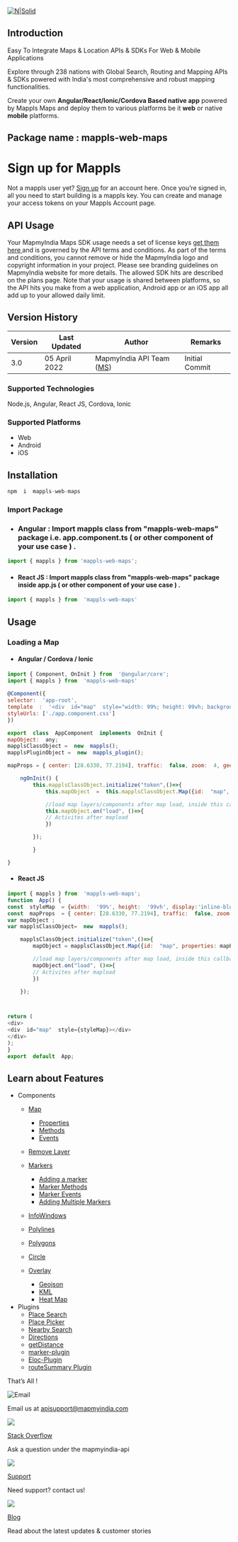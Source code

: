 

[![N|Solid](https://about.mappls.com/images/mappls-b-logo.svg)](https://www.mapmyindia.com/api/)


## Introduction

  

Easy To Integrate Maps & Location APIs & SDKs For Web & Mobile Applications

  
  

Explore through 238 nations with Global Search, Routing and Mapping APIs & SDKs powered with India's most comprehensive and robust mapping functionalities.

  

Create your own **Angular/React/Ionic/Cordova Based native app** powered by Mappls Maps and deploy them to various platforms be it **web** or native **mobile** platforms.

  

## **Package name** : mappls-web-maps

  

# Sign up for Mappls

  

Not a mappls user yet? [Sign up](https://apis.mappls.com/console/) for an account here. Once you’re signed in, all you need to start building is a mappls key. You can create and manage your access tokens on your Mappls Account page.

  

## API Usage

Your MapmyIndia Maps SDK usage needs a set of license keys [get them here ](https://apis.mappls.com/console/) and is governed by the API terms and conditions. As part of the terms and conditions, you cannot remove or hide the MapmyIndia logo and copyright information in your project. Please see branding guidelines on MapmyIndia website for more details. The allowed SDK hits are described on the plans page. Note that your usage is shared between platforms, so the API hits you make from a web application, Android app or an iOS app all add up to your allowed daily limit.

## Version History

  


| Version | Last Updated | Author | Remarks |
| ---- | ---- | ---- | ---- |
| 3.0 | 05 April 2022 | MapmyIndia API Team ([MS](https://github.com/mamtasharma117)) | Initial Commit |

  

###   Supported Technologies

Node.js, Angular, React JS, Cordova, Ionic

  
### Supported Platforms

- Web
- Android
- iOS

  

## Installation

```js
npm  i  mappls-web-maps
```

### Import Package

- ### Angular : Import mappls class from "mappls-web-maps" package i.e. app.component.ts ( or other component of your use case ) .

```js
import { mappls } from 'mappls-web-maps';
```

-  #### React JS : Import mappls class from "mappls-web-maps" package inside app.js ( or other component of your use case ) .

```js
import { mappls } from  'mappls-web-maps'
```
 

## Usage

### Loading a Map
  

-  #### Angular / Cordova / Ionic

```js
import { Component, OnInit } from  '@angular/core';
import { mappls } from  'mappls-web-maps'
  
@Component({
selector:  'app-root',
template  :  '<div  id="map"  style="width: 99%; height: 99vh; background-color: white;"></div>',
styleUrls: ['./app.component.css']
})

export  class  AppComponent  implements  OnInit {
mapObject:  any;
mapplsClassObject =  new  mappls();
mapplsPluginObject =  new  mappls_plugin();

mapProps = { center: [28.6330, 77.2194], traffic:  false, zoom:  4, geolocation:  false, clickableIcons:  false }

    ngOnInit() {
        this.mapplsClassObject.initialize("token",()=>{
            this.mapObject  =  this.mapplsClassObject.Map({id:  "map", properties:  this.mapProps});

            //load map layers/components after map load, inside this callback (Recommended)
            this.mapObject.on("load", ()=>{
            // Activites after mapload
            })

        });

        }

}
```

 -  #### React JS

```js
import { mappls } from  'mappls-web-maps';
function  App() {
const  styleMap  = {width:  '99%', height:  '99vh', display:'inline-block'}
const  mapProps  = { center: [28.6330, 77.2194], traffic:  false, zoom:  4, geolocation:  false, clickableIcons:  false }
var mapObject ;
var mapplsClassObject=  new  mappls();

    mapplsClassObject.initialize("token",()=>{
        mapObject = mapplsClassObject.Map({id:  "map", properties: mapProps});

        //load map layers/components after map load, inside this callback (Recommended)
        mapObject.on("load", ()=>{
        // Activites after mapload
        })

    });



return (
<div>
<div  id="map"  style={styleMap}></div>
</div>
);
}
export  default  App;
```

  ## Learn about Features

 - Components
 	- [Map](https://github.com/mappls-api/mappls-web-maps/blob/main/components/map.md)
		 - [Properties ](https://github.com/mappls-api/mappls-web-maps/blob/main/components/map.md#1-properties)
		 - [Methods](https://github.com/mappls-api/mappls-web-maps/blob/main/components/map.md#2-map-methods)
		 - [Events](https://github.com/mappls-api/mappls-web-maps/blob/main/components/map.md#3--map-events----listening-to-map-events)
		 
	 - [Remove Layer]()
	 - [Markers](https://github.com/mappls-api/mappls-web-maps/blob/main/components/markers.md)
		 - [Adding a marker](https://github.com/mappls-api/mappls-web-maps/blob/main/components/markers.md#1--adding-a-marker)
		 - [Marker Methods](https://github.com/mappls-api/mappls-web-maps/blob/main/components/markers.md#2-marker-methods)
		 - [Marker Events](https://github.com/mappls-api/mappls-web-maps/blob/main/components/markers.md#3-marker-events)
		 - [Adding Multiple Markers](https://github.com/mappls-api/mappls-web-maps/blob/main/components/markers.md#iv-adding-multiple-markers)
	 - [InfoWindows](https://github.com/mappls-api/mappls-web-maps/blob/main/components/infowindow.md)
	 - [Polylines](https://github.com/mappls-api/mappls-web-maps/blob/main/components/polyline.md)
	 - [Polygons](https://github.com/mappls-api/mappls-web-maps/blob/main/components/polygons.md)
	 - [Circle](https://github.com/mappls-api/mappls-web-maps/blob/main/components/circle.md)
	 - [Overlay](https://github.com/mappls-api/mappls-web-maps/blob/main/components/polyline.md)
		 - [Geojson](https://github.com/mappls-api/mappls-web-maps/blob/main/components/polyline.md)
		 - [KML](https://github.com/mappls-api/mappls-web-maps/blob/main/components/overlays.md)
		 - [Heat Map](https://github.com/mappls-api/mappls-web-maps/blob/main/components/heatmap.md)
 - Plugins
	 - [Place Search](https://github.com/mappls-api/mappls-web-maps/tree/main/plugins/placeSearch-plugin)
	 - [Place Picker](https://github.com/mappls-api/mappls-web-maps/tree/main/plugins/placePicker-plugin)
	 - [Nearby Search](https://github.com/mappls-api/mappls-web-maps/tree/main/plugins/nearbySearch-plugin)
	 - [Directions](https://github.com/mappls-api/mappls-web-maps/tree/main/plugins/directions-plugin)
	 - [getDistance](https://github.com/mappls-api/mappls-web-maps/tree/main/plugins/getDistance%20Method)
	 - [marker-plugin](https://github.com/mappls-api/mappls-web-maps/tree/main/plugins/marker-plugin)
	- [Eloc-Plugin](https://github.com/mappls-api/mappls-web-maps/tree/main/plugins/eLoc-plugin)
	- [routeSummary Plugin]()


That’s All !


  


  

![Email](https://cdn.mapmyindia.com/mappls_web/maps_widget_v2/images/mappls.svg)

  

Email us at [apisupport@mapmyindia.com](mailto:apisupport@mapmyindia.com)

  
![](https://www.mapmyindia.com/api/img/icons/stack-overflow.png)

  
[Stack Overflow](https://stackoverflow.com/questions/tagged/mapmyindia-api)

  
Ask a question under the mapmyindia-api

  

![](https://www.mapmyindia.com/api/img/icons/support.png)

  

[Support](https://www.mapmyindia.com/api/index.php#f_cont)


Need support? contact us!


![](https://www.mapmyindia.com/api/img/icons/blog.png)

  
[Blog](http://www.mapmyindia.com/blog/)

  

  

Read about the latest updates & customer stories
